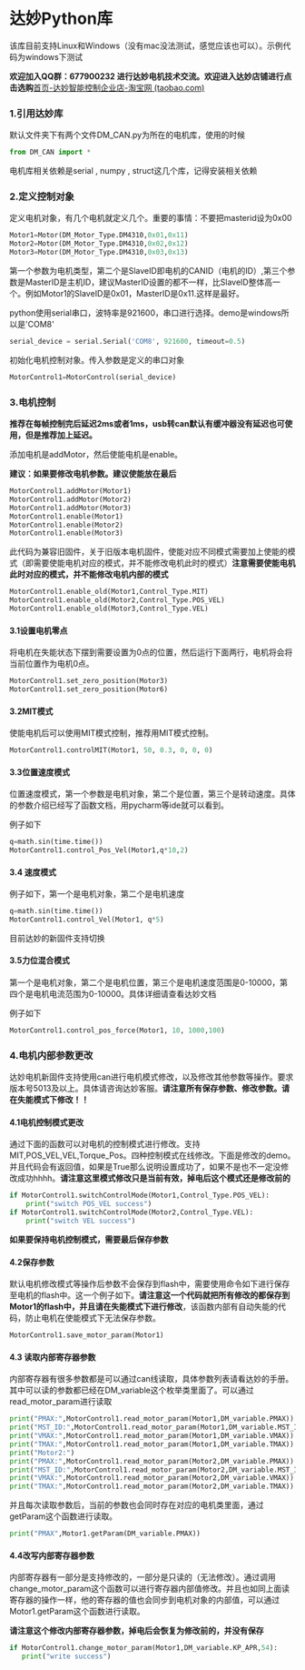 # 达妙Python库

该库目前支持Linux和Windows（没有mac没法测试，感觉应该也可以）。示例代码为windows下测试

**欢迎加入QQ群：677900232 进行达妙电机技术交流。欢迎进入达妙店铺进行点击选购**[首页-达妙智能控制企业店-淘宝网 (taobao.com)](https://shop290016675.taobao.com/?spm=pc_detail.29232929/evo365560b447259.shop_block.dshopinfo.59f47dd6w4Z4dX)

### 1.引用达妙库

默认文件夹下有两个文件DM_CAN.py为所在的电机库，使用的时候

```python
from DM_CAN import *	
```

电机库相关依赖是serial , numpy , struct这几个库，记得安装相关依赖

### 2.定义控制对象

定义电机对象，有几个电机就定义几个。重要的事情：不要把masterid设为0x00

```python
Motor1=Motor(DM_Motor_Type.DM4310,0x01,0x11)
Motor2=Motor(DM_Motor_Type.DM4310,0x02,0x12)
Motor3=Motor(DM_Motor_Type.DM4310,0x03,0x13)
```

第一个参数为电机类型，第二个是SlaveID即电机的CANID（电机的ID）,第三个参数是MasterID是主机ID，建议MasterID设置的都不一样，比SlaveID整体高一个。例如Motor1的SlaveID是0x01，MasterID是0x11.这样是最好。

python使用serial串口，波特率是921600，串口进行选择。demo是windows所以是'COM8'

```python
serial_device = serial.Serial('COM8', 921600, timeout=0.5)
```

初始化电机控制对象。传入参数是定义的串口对象

```python
MotorControl1=MotorControl(serial_device)
```

### 3.电机控制

**推荐在每帧控制完后延迟2ms或者1ms，usb转can默认有缓冲器没有延迟也可使用，但是推荐加上延迟。**

添加电机是addMotor，然后使能电机是enable。

**建议：如果要修改电机参数。建议使能放在最后**

```python
MotorControl1.addMotor(Motor1)
MotorControl1.addMotor(Motor2)
MotorControl1.addMotor(Motor3)
MotorControl1.enable(Motor1)
MotorControl1.enable(Motor2)
MotorControl1.enable(Motor3)
```

此代码为兼容旧固件，关于旧版本电机固件，使能对应不同模式需要加上使能的模式（即需要使能电机对应的模式，并不能修改电机此时的模式）**注意需要使能电机此时对应的模式，并不能修改电机内部的模式**

```python
MotorControl1.enable_old(Motor1,Control_Type.MIT)
MotorControl1.enable_old(Motor2,Control_Type.POS_VEL)
MotorControl1.enable_old(Motor3,Control_Type.VEL)
```

#### 3.1设置电机零点

将电机在失能状态下摆到需要设置为0点的位置，然后运行下面两行，电机将会将当前位置作为电机0点。

```python
MotorControl1.set_zero_position(Motor3)
MotorControl1.set_zero_position(Motor6)
```

#### 3.2MIT模式

使能电机后可以使用MIT模式控制，推荐用MIT模式控制。

```python
MotorControl1.controlMIT(Motor1, 50, 0.3, 0, 0, 0)
```

#### 3.3位置速度模式

位置速度模式，第一个参数是电机对象，第二个是位置，第三个是转动速度。具体的参数介绍已经写了函数文档，用pycharm等ide就可以看到。

例子如下

```python
q=math.sin(time.time())
MotorControl1.control_Pos_Vel(Motor1,q*10,2)
```

#### 3.4 速度模式

例子如下，第一个是电机对象，第二个是电机速度

```python
q=math.sin(time.time())
MotorControl1.control_Vel(Motor1, q*5)
```

目前达妙的新固件支持切换

#### 3.5力位混合模式

第一个是电机对象，第二个是电机位置，第三个是电机速度范围是0-10000，第四个是电机电流范围为0-10000。具体详细请查看达妙文档

例子如下

```python
MotorControl1.control_pos_force(Motor1, 10, 1000,100)
```

### 4.电机内部参数更改

达妙电机新固件支持使用can进行电机模式修改，以及修改其他参数等操作。要求版本号5013及以上。具体请咨询达妙客服。**请注意所有保存参数、修改参数。请在失能模式下修改！！**

#### 4.1电机控制模式更改

通过下面的函数可以对电机的控制模式进行修改。支持MIT,POS_VEL,VEL,Torque_Pos。四种控制模式在线修改。下面是修改的demo。并且代码会有返回值，如果是True那么说明设置成功了，如果不是也不一定没修改成功hhhh。**请注意这里模式修改只是当前有效，掉电后这个模式还是修改前的**

```python
if MotorControl1.switchControlMode(Motor1,Control_Type.POS_VEL):
    print("switch POS_VEL success")
if MotorControl1.switchControlMode(Motor2,Control_Type.VEL):
    print("switch VEL success")
```

**如果要保持电机控制模式，需要最后保存参数**

#### 4.2保存参数

默认电机修改模式等操作后参数不会保存到flash中，需要使用命令如下进行保存至电机的flash中。这一个例子如下。**请注意这一个代码就把所有修改的都保存到Motor1的flash中，并且请在失能模式下进行修改**，该函数内部有自动失能的代码，防止电机在使能模式下无法保存参数。

```python
MotorControl1.save_motor_param(Motor1)
```

#### 4.3 读取内部寄存器参数

内部寄存器有很多参数都是可以通过can线读取，具体参数列表请看达妙的手册。其中可以读的参数都已经在DM_variable这个枚举类里面了。可以通过read_motor_param进行读取

```python
print("PMAX:",MotorControl1.read_motor_param(Motor1,DM_variable.PMAX))
print("MST_ID:",MotorControl1.read_motor_param(Motor1,DM_variable.MST_ID))
print("VMAX:",MotorControl1.read_motor_param(Motor1,DM_variable.VMAX))
print("TMAX:",MotorControl1.read_motor_param(Motor1,DM_variable.TMAX))
print("Motor2:")
print("PMAX:",MotorControl1.read_motor_param(Motor2,DM_variable.PMAX))
print("MST_ID:",MotorControl1.read_motor_param(Motor2,DM_variable.MST_ID))
print("VMAX:",MotorControl1.read_motor_param(Motor2,DM_variable.VMAX))
print("TMAX:",MotorControl1.read_motor_param(Motor2,DM_variable.TMAX))
```

并且每次读取参数后，当前的参数也会同时存在对应的电机类里面，通过getParam这个函数进行读取。

```python
print("PMAX",Motor1.getParam(DM_variable.PMAX))
```

#### 4.4改写内部寄存器参数

内部寄存器有一部分是支持修改的，一部分是只读的（无法修改）。通过调用change_motor_param这个函数可以进行寄存器内部值修改。并且也如同上面读寄存器的操作一样，他的寄存器的值也会同步到电机对象的内部值，可以通过Motor1.getParam这个函数进行读取。

**请注意这个修改内部寄存器参数，掉电后会恢复为修改前的，并没有保存**

```python
if MotorControl1.change_motor_param(Motor1,DM_variable.KP_APR,54):
   print("write success")
```

